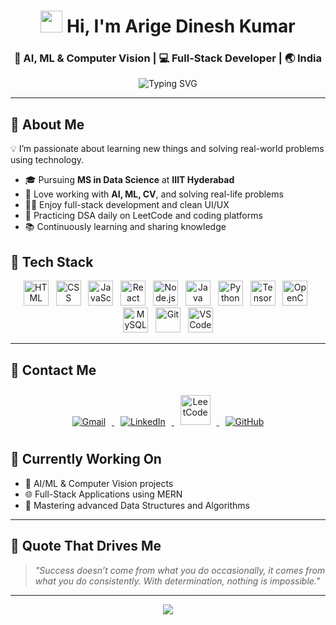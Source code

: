 <h1 align="center">
  <img src="https://media.giphy.com/media/hvRJCLFzcasrR4ia7z/giphy.gif" width="35" />
  Hi, I'm Arige Dinesh Kumar
</h1>

<h3 align="center">🤖 AI, ML & Computer Vision | 💻 Full-Stack Developer | 🌏 India</h3>


<p align="center">
  <img src="https://readme-typing-svg.demolab.com?font=Fira+Code&size=24&duration=3000&pause=1000&color=00F7FF&center=true&vCenter=true&width=800&lines=MS+in+Data+Science+%40+IIIT+Hyderabad;AI+%7C+ML+%7C+Computer+Vision+Explorer;Full-Stack+Developer+%7C+Problem+Solver" alt="Typing SVG" />
</p>

---
## 🧠 About Me
💡 I’m passionate about learning new things and solving real-world problems using technology.

- 🎓 Pursuing **MS in Data Science** at **IIIT Hyderabad**
- 🧠 Love working with **AI, ML, CV**, and solving real-life problems
- 🧑‍💻 Enjoy full-stack development and clean UI/UX
- 🧩 Practicing DSA daily on LeetCode and coding platforms
- 📚 Continuously learning and sharing knowledge

## 🚀 Tech Stack

<p align="center">
  <img src="https://cdn.jsdelivr.net/gh/devicons/devicon/icons/html5/html5-original-wordmark.svg" height="40" alt="HTML" />
  &nbsp;
  <img src="https://cdn.jsdelivr.net/gh/devicons/devicon/icons/css3/css3-original-wordmark.svg" height="40" alt="CSS" />
  &nbsp;
  <img src="https://cdn.jsdelivr.net/gh/devicons/devicon/icons/javascript/javascript-original.svg" height="40" alt="JavaScript" />
  &nbsp;
  <img src="https://cdn.jsdelivr.net/gh/devicons/devicon/icons/react/react-original.svg" height="40" alt="React" />
  &nbsp;
  <img src="https://cdn.jsdelivr.net/gh/devicons/devicon/icons/nodejs/nodejs-original.svg" height="40" alt="Node.js" />
  &nbsp;
  <img src="https://cdn.jsdelivr.net/gh/devicons/devicon/icons/java/java-original.svg" height="40" alt="Java" />
  &nbsp;
  <img src="https://cdn.jsdelivr.net/gh/devicons/devicon/icons/python/python-original.svg" height="40" alt="Python" />
  &nbsp;
  <img src="https://cdn.jsdelivr.net/gh/devicons/devicon/icons/tensorflow/tensorflow-original.svg" height="40" alt="TensorFlow" />
  &nbsp;
  <img src="https://cdn.jsdelivr.net/gh/devicons/devicon/icons/opencv/opencv-original.svg" height="40" alt="OpenCV" />
  &nbsp;
  <img src="https://cdn.jsdelivr.net/gh/devicons/devicon/icons/mysql/mysql-original-wordmark.svg" height="40" alt="MySQL" />
  &nbsp;
  <img src="https://cdn.jsdelivr.net/gh/devicons/devicon/icons/git/git-original.svg" height="40" alt="Git" />
  &nbsp;
  <img src="https://cdn.jsdelivr.net/gh/devicons/devicon/icons/vscode/vscode-original.svg" height="40" alt="VS Code" />
</p>


---

## 💼 Contact Me

<p align="center">
  <a href="mailto:dinesh.arige@gmail.com" target="_blank">
    <img src="https://img.icons8.com/fluent/48/gmail-new.png" alt="Gmail" title="Gmail" style="margin: 10px;" />
  </a>
  <a href="https://www.linkedin.com/in/dinesh-kumar-arige-5275a4246/" target="_blank">
    <img src="https://img.icons8.com/fluent/48/linkedin.png" alt="LinkedIn" title="LinkedIn" style="margin: 10px;" />
  </a>
  <a href="https://leetcode.com/" target="_blank">
    <img src="https://upload.wikimedia.org/wikipedia/commons/1/19/LeetCode_logo_black.png" height="48" alt="LeetCode" title="LeetCode" style="margin: 10px;" />
  </a>
  <a href="https://github.com/dinesh43431" target="_blank">
    <img src="https://img.icons8.com/ios-glyphs/48/000000/github.png" alt="GitHub" title="GitHub" style="margin: 10px;" />
  </a>
</p>


## 📌 Currently Working On

- 🤖 AI/ML & Computer Vision projects  
- 🌐 Full-Stack Applications using MERN  
- 🧠 Mastering advanced Data Structures and Algorithms

---

## 💬 Quote That Drives Me

> _"Success doesn’t come from what you do occasionally, it comes from what you do consistently. With determination, nothing is impossible."_  


---

<p align="center">
  <img src="https://readme-typing-svg.demolab.com?font=Source+Code+Pro&size=18&pause=1500&color=F7FF00&center=true&vCenter=true&width=650&lines=Keep+Building...;Keep+Learning...;Keep+Growing..." />
</p>
